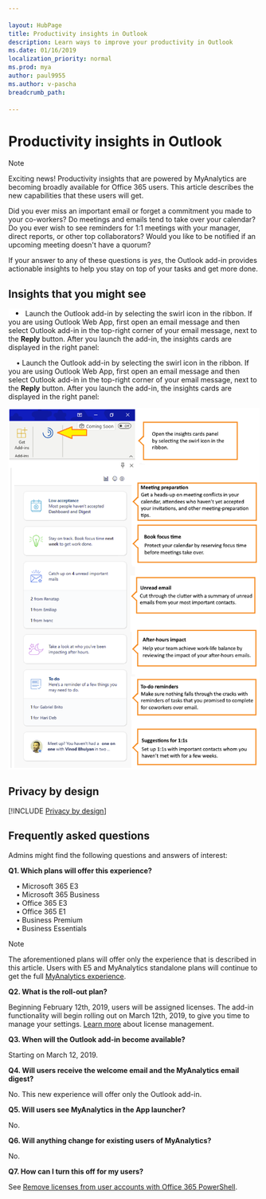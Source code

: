 ```yaml
---

layout: HubPage
title: Productivity insights in Outlook
description: Learn ways to improve your productivity in Outlook
ms.date: 01/16/2019
localization_priority: normal 
ms.prod: mya
author: paul9955
ms.author: v-pascha
breadcrumb_path: 

---
```


<p>
<!-- 
1) Leave these paragraph tags intact. The H1 heading won't work without them. 
2) Note: We need to keep "layout: HubPage" in the metadata or else we get the TOC in the left pane.
3) Removed the breadcrumbs by adding breadcrumb_path: to the metadata, per DStrome.  
 -->
</p>

# Productivity insights in Outlook

> [!Note] 
> Exciting news! Productivity insights that are powered by MyAnalytics are becoming broadly available for Office 365 users. This article describes the new capabilities that these users will get. 

Did you ever miss an important email or forget a commitment you made to your co-workers? Do meetings and emails tend to take over your calendar? Do you ever wish to see reminders for 1:1 meetings with your manager, direct reports, or other top collaborators? Would you like to be notified if an upcoming meeting doesn't have a quorum? 

If your answer to any of these questions is _yes_, the Outlook add-in provides actionable insights to help you stay on top of your tasks and get more done. 

## Insights that you might see

![Insights panel](images/mya/overview/bullet-point-indented.png)Launch the Outlook add-in by selecting the swirl icon in the ribbon. If you are using Outlook Web App, first open an email message and then select Outlook add-in in the top-right corner of your email message, next to the **Reply** button. After you launch the add-in, the insights cards are displayed in the right panel:


&nbsp;&nbsp;&nbsp;&nbsp;&#8226;&nbsp;Launch the Outlook add-in by selecting the swirl icon in the ribbon. If you are using Outlook Web App, first open an email message and then select Outlook add-in in the top-right corner of your email message, next to the **Reply** button. After you launch the add-in, the insights cards are displayed in the right panel:

![Insights panel](images/mya/overview/cards-panel-17.png)

## Privacy by design 

[!INCLUDE [Privacy by design](myanalytics/includes/privacy-by-design.md)]  

## Frequently asked questions

Admins might find the following questions and answers of interest: 

**Q1. Which plans will offer this experience?**

&nbsp;&nbsp;&nbsp;&nbsp;&#8226;&nbsp;Microsoft 365 E3
<br>&nbsp;&nbsp;&nbsp;&nbsp;&#8226;&nbsp;Microsoft 365 Business
<br>&nbsp;&nbsp;&nbsp;&nbsp;&#8226;&nbsp;Office 365 E3
<br>&nbsp;&nbsp;&nbsp;&nbsp;&#8226;&nbsp;Office 365 E1
<br>&nbsp;&nbsp;&nbsp;&nbsp;&#8226;&nbsp;Business Premium
<br>&nbsp;&nbsp;&nbsp;&nbsp;&#8226;&nbsp;Business Essentials

> [!Note]
> The aforementioned plans will offer only the experience that is described in this article. Users with E5 and MyAnalytics standalone plans will continue to get the full [MyAnalytics experience](https://docs.microsoft.com/en-us/workplace-analytics/myanalytics/index). 

**Q2. What is the roll-out plan?**

Beginning February 12th, 2019, users will be assigned licenses. The add-in functionality will begin rolling out on March 12th, 2019, to give you time to manage your settings. [Learn more](https://docs.microsoft.com/en-us/office365/enterprise/powershell/manage-user-accounts-and-licenses-with-office-365-powershell) about license management.    

**Q3. When will the Outlook add-in become available?**

Starting on March 12, 2019. 

**Q4. Will users receive the welcome email and the MyAnalytics email digest?**

No. This new experience will offer only the Outlook add-in.  

**Q5. Will users see MyAnalytics in the App launcher?**

No.   

**Q6. Will anything change for existing users of MyAnalytics?**

No. 

**Q7. How can I turn this off for my users?**

See [Remove licenses from user accounts with Office 365 PowerShell](https://docs.microsoft.com/en-us/office365/enterprise/powershell/remove-licenses-from-user-accounts-with-office-365-powershell).

